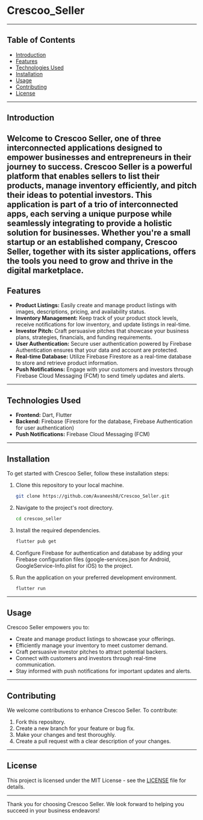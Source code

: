 # Crescoo_Seller


---

## Table of Contents

- [Introduction](#introduction)
- [Features](#features)
- [Technologies Used](#technologies-used)
- [Installation](#installation)
- [Usage](#usage)
- [Contributing](#contributing)
- [License](#license)

---

## Introduction

Welcome to Crescoo Seller, one of three interconnected applications designed to empower businesses and entrepreneurs in their journey to success. Crescoo Seller is a powerful platform that enables sellers to list their products, manage inventory efficiently, and pitch their ideas to potential investors. This application is part of a trio of interconnected apps, each serving a unique purpose while seamlessly integrating to provide a holistic solution for businesses. Whether you're a small startup or an established company, Crescoo Seller, together with its sister applications, offers the tools you need to grow and thrive in the digital marketplace.
---

## Features

- **Product Listings:** Easily create and manage product listings with images, descriptions, pricing, and availability status.
- **Inventory Management:** Keep track of your product stock levels, receive notifications for low inventory, and update listings in real-time.
- **Investor Pitch:** Craft persuasive pitches that showcase your business plans, strategies, financials, and funding requirements.
- **User Authentication:** Secure user authentication powered by Firebase Authentication ensures that your data and account are protected.
- **Real-time Database:** Utilize Firebase Firestore as a real-time database to store and retrieve product information.
- **Push Notifications:** Engage with your customers and investors through Firebase Cloud Messaging (FCM) to send timely updates and alerts.

---

## Technologies Used

- **Frontend:** Dart, Flutter
- **Backend:** Firebase (Firestore for the database, Firebase Authentication for user authentication)
- **Push Notifications:** Firebase Cloud Messaging (FCM)

---

## Installation

To get started with Crescoo Seller, follow these installation steps:

1. Clone this repository to your local machine.

   ```bash
   git clone https://github.com/Avaneesh8/Crescoo_Seller.git
   ```

2. Navigate to the project's root directory.

   ```bash
   cd crescoo_seller
   ```

3. Install the required dependencies.

   ```bash
   flutter pub get
   ```

4. Configure Firebase for authentication and database by adding your Firebase configuration files (google-services.json for Android, GoogleService-Info.plist for iOS) to the project.

5. Run the application on your preferred development environment.

   ```bash
   flutter run
   ```

---

## Usage

Crescoo Seller empowers you to:

- Create and manage product listings to showcase your offerings.
- Efficiently manage your inventory to meet customer demand.
- Craft persuasive investor pitches to attract potential backers.
- Connect with customers and investors through real-time communication.
- Stay informed with push notifications for important updates and alerts.

---

## Contributing

We welcome contributions to enhance Crescoo Seller. To contribute:

1. Fork this repository.
2. Create a new branch for your feature or bug fix.
3. Make your changes and test thoroughly.
4. Create a pull request with a clear description of your changes.

---

## License

This project is licensed under the MIT License - see the [LICENSE](LICENSE) file for details.

---

Thank you for choosing Crescoo Seller. We look forward to helping you succeed in your business endeavors!
